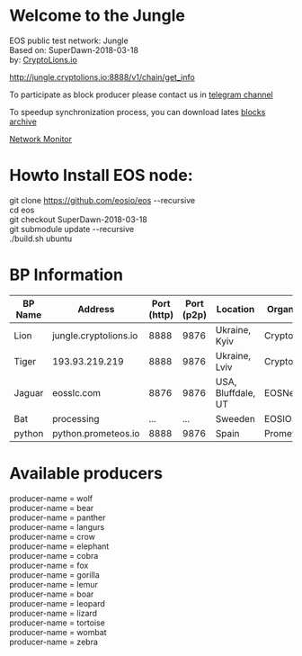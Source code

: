 # Welcome to the Jungle
EOS public test network: Jungle   
Based on: SuperDawn-2018-03-18  
by: <a target="_blank" href="http://CryptoLions.io">CryptoLions.io</a>  

<a target="_blank" href="http://jungle.cryptolions.io:8888/v1/chain/get_info">http://jungle.cryptolions.io:8888/v1/chain/get_info</a>

To participate as block producer please contact us in <a target="_blank" href="https://t.me/block_producer_candidate">telegram channel</a>

To speedup synchronization process, you can download lates <a target="_blank" href="http://jungle.cryptolions.io:9898/blocks/jungleBlocks.tar.gz">blocks archive </a>

<a target="_blank" href="http://jungle.cryptolions.io:9898/nodes/">Network Monitor</a>

# Howto Install EOS node:  
  
git clone https://github.com/eosio/eos --recursive  
cd eos  
git checkout SuperDawn-2018-03-18  
git submodule update --recursive  
./build.sh ubuntu  


# BP Information
| BP Name | Address | Port (http) | Port (p2p) | Location | Organisation |
|---------|---------|-------------|------------|----------|--------------|
| Lion | jungle.cryptolions.io | 8888 | 9876 | Ukraine, Kyiv | CryptoLions.io |
| Tiger | 193.93.219.219 | 8888 | 9876 | Ukraine, Lviv | CryptoLions.io |
| Jaguar | eosslc.com | 8876 | 9876 | USA, Bluffdale, UT | EOSNet.io |
| Bat | processing | ... | ... | Sweeden | EOSIO.se |
| python |  python.prometeos.io | 8888 | 9876 | Spain | Prometeos.io |


# Available producers
producer-name = wolf  
producer-name = bear  
producer-name = panther  
producer-name = langurs  
producer-name = crow  
producer-name = elephant  
producer-name = cobra  
producer-name = fox  
producer-name = gorilla  
producer-name = lemur  
producer-name = boar  
producer-name = leopard  
producer-name = lizard  
producer-name = tortoise  
producer-name = wombat  
producer-name = zebra  


